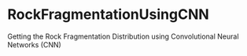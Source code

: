 # RockFragmentationUsingCNN
Getting the Rock Fragmentation Distribution using Convolutional Neural Networks (CNN)
